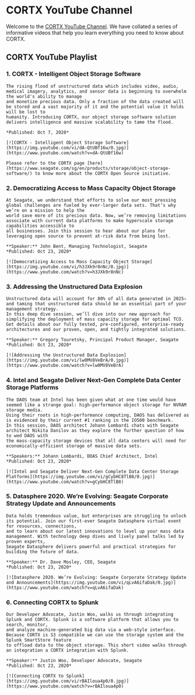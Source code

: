 # CORTX YouTube Channel

Welcome to the [CORTX YouTube Channel](https://www.youtube.com/playlist?list=PLOLUar3XSz2M_w5OxQLNDBTpSrsGbjDWr). We have collated a series of informative videos 
that help you learn everything you need to know about CORTX. 

## CORTX YouTube Playlist

### 1. CORTX - Intelligent Object Storage Software

    The rising flood of unstructured data which includes video, audio, medical imagery, analytics, and sensor data is beginning to overwhelm the world's ability to manage 
    and monetize precious data. Only a fraction of the data created will be stored and a vast majority of it and the potential value it holds will be lost to 
    humanity. Introducing CORTX, our object storage software solution delivers intelligence and massive scalability to tame the flood.
    
    *Published: Oct 7, 2020*

    [![CORTX - Intelligent Object Storage Software](https://img.youtube.com/vi/dA-QtUBf16w/0.jpg)](https://www.youtube.com/watch?v=dA-QtUBf16w)
    
    Please refer to the CORTX page [here](https://www.seagate.com/sg/en/products/storage/object-storage-software/) to know more about the CORTX Open Source initiative.
    
### 2. Democratizing Access to Mass Capacity Object Storage

    At Seagate, we understand that efforts to solve our most pressing global challenges are fueled by ever-larger data sets. That’s why we’re on a mission to help the 
    world save more of its precious data. Now, we’re removing limitations associate with current data platforms to make hyperscale storage capabilities accessible to 
    all businesses. Join this session to hear about our plans for leveraging open source to prevent at-risk data from being lost. 
    
    **Speaker:** John Bent, Managing Technologist, Seagate
    *Published: Oct 23, 2020*
    
    [![Democratizing Access to Mass Capacity Object Storage](https://img.youtube.com/vi/h3JXk9r8nNc/0.jpg)](https://www.youtube.com/watch?v=h3JXk9r8nNc)
    
### 3. Addressing the Unstructured Data Explosion
    
    Unstructured data will account for 80% of all data generated in 2025—and taming that unstructured data should be an essential part of your management strategy. 
    In this deep dive session, we’ll dive into our new approach for simplifying the deployment of mass capacity storage for optimal TCO. 
    Get details about our fully tested, pre-configured, enterprise-ready architectures and our proven, open, and tightly integrated solutions. 
    
    **Speaker:** Gregory Touretsky, Principal Product Manager, Seagate
    *Published: Oct 23, 2020*
    
    [![Addressing the Unstructured Data Explosion](https://img.youtube.com/vi/lw0MV8VeBrA/0.jpg)](https://www.youtube.com/watch?v=lw0MV8VeBrA)
    
### 4. Intel and Seagate Deliver Next-Gen Complete Data Center Storage Platforms
    
    The DAOS team at Intel has been given what at one time would have seemed like a strange goal: high-performance object storage for NVRAM storage media.
    Using their roots in high-performance computing, DAOS has delivered as is evidenced by their current #1 ranking in the IO500 benchmark. 
    In this session, DAOS architect Johann Lombardi chats with Seagate architect Nikita Danilov as they explore the further question of how to wed DAOS with 
    the mass-capacity storage devices that all data centers will need for economically-efficient storage of massive data sets.
    
    **Speakers:** Johann Lombardi, DOAS Chief Architect, Intel
    *Published: Oct 23, 2020*
    
    [![Intel and Seagate Deliver Next-Gen Complete Data Center Storage Platforms](https://img.youtube.com/vi/gCybHC8TlB8/0.jpg)](https://www.youtube.com/watch?v=gCybHC8TlB8)

    
### 5. Datasphere 2020. We’re Evolving: Seagate Corporate Strategy Update and Announcements
    
    Data holds tremendous value, but enterprises are struggling to unlock its potential. Join our first-ever Seagate Datasphere virtual event for resources, connections, 
    and to learn about our latest innovations to level up your mass data management. With technology deep dives and lively panel talks led by proven experts, 
    Seagate Datasphere delivers powerful and practical strategies for building the future of data.
    
    **Speaker:** Dr. Dave Mosley, CEO, Seagate
    *Published: Oct 23, 2020*

    [![Datasphere 2020. We’re Evolving: Seagate Corporate Strategy Update and Announcements](https://img.youtube.com/vi/qLvA6ifaDak/0.jpg)](https://www.youtube.com/watch?v=qLvA6ifaDak)

### 6. Connecting CORTX to Splunk

    Our Developer Advocate, Justin Woo, walks us through integrating Splunk and CORTX. Splunk is a software platform that allows you to search, monitor, 
    and analyze machine-generated big data via a web-style interface. Because CORTX is S3 compatible we can use the storage system and the Splunk SmartStore feature 
    to offload data to the object storage. This short video walks through an integration a CORTX integration with Splunk. 
    
    **Speaker:** Justin Woo, Developer Advocate, Seagate
    *Published: Oct 23, 2020*
    
    [![Connecting CORTX to Splunk](https://img.youtube.com/vi/rBAIloua4p0/0.jpg)](https://www.youtube.com/watch?v=rBAIloua4p0)

    

